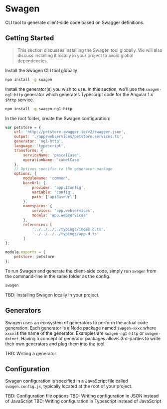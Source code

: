 # Swagen
CLI tool to generate client-side code based on Swagger definitions.

## Getting Started
> This section discusses installing the Swagen tool globally. We will also discuss installing it locally in your project to avoid global dependencies.

Install the Swagen CLI tool globally
```sh
npm install -g swagen
```

Install the generator(s) you wish to use. In this section, we'll use the `swagen-ng1-http` generator which generates Typescript code for the Angular 1.x `$http` service.
```sh
npm install -g swagen-ng1-http
```

In the root folder, create the Swagen configuration:
```javascript
var petstore = {
    url: 'http://petstore.swagger.io/v2/swagger.json',
    output: './app/webservices/petstore.services.ts',
    generator: 'ng1-http',
    language: 'typescript',
    transforms: {
        serviceName: 'pascalCase',
        operationName: 'camelCase'
    },
    // Options specific to the generator package
    options: {
        moduleName: 'common',
        baseUrl: {
            provider: 'app.IConfig',
            variable: 'config',
            path: ['apiBaseUrl']
        },
        namespaces: {
            services: 'app.webservices',
            models: 'app.webservices'
        },
        references: [
            '../../../../typings/index.d.ts',
            '../../../../typings/app.d.ts'
        ]
};

module.exports = {
    petstore: petstore
};
```

To run Swagen and generate the client-side code, simply run `swagen` from the command-line in the same folder as the config.
```sh
swagen
```

TBD: Installing Swagen locally in your project.

## Generators
Swagen uses an ecosystem of generators to perform the actual code generation. Each generator is a Node package named `swagen-xxxx` where `xxxx` is the name of the generator. Examples are `swagen-ng1-http` or `swagen-dotnet`. Having a concept of generator packages allows 3rd-parties to write their own generators and plug them into the tool.

TBD: Writing a generator.

## Configuration
Swagen configuration is specified in a JavaScript file called `swagen.config.js`, typically located at the root of your project.

TBD: Configuration file options
TBD: Writing configuration in JSON instead of JavaScript
TBD: Writing configuration in Typescript instead of JavaScript

